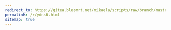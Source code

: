 ```yaml
---
redirect_to: https://gitea.blesmrt.net/mikaela/scripts/raw/branch/master/bash/deprecated/ydns6
permalink: /r/ydns6.html
sitemap: true
---
```

